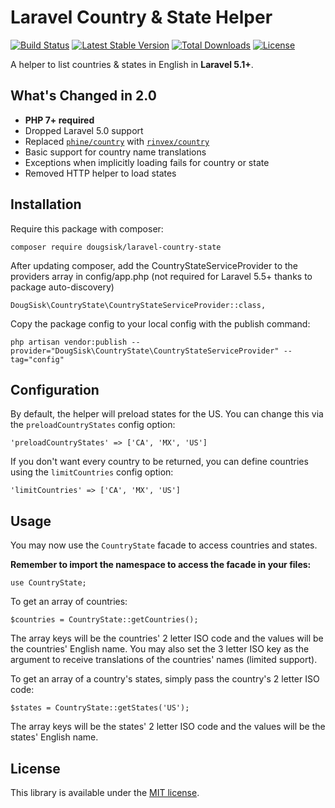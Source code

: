 Laravel Country & State Helper
==============================
[![Build Status](https://travis-ci.org/DougSisk/laravel-country-state.svg?branch=master)](https://travis-ci.org/DougSisk/laravel-country-state)
[![Latest Stable Version](https://poser.pugx.org/dougsisk/laravel-country-state/version)](https://packagist.org/packages/dougsisk/laravel-country-state)
[![Total Downloads](https://poser.pugx.org/dougsisk/laravel-country-state/downloads)](https://packagist.org/packages/dougsisk/laravel-country-state)
[![License](https://poser.pugx.org/dougsisk/laravel-country-state/license)](https://packagist.org/packages/dougsisk/laravel-country-state)

A helper to list countries & states in English in **Laravel 5.1+**.

What's Changed in 2.0
-----------------

* **PHP 7+ required**
* Dropped Laravel 5.0 support
* Replaced [`phine/country`](https://github.com/kherge-abandoned/lib-country) with [`rinvex/country`](https://github.com/rinvex/country)
* Basic support for country name translations
* Exceptions when implicitly loading fails for country or state
* Removed HTTP helper to load states

Installation
------------

Require this package with composer:

```
composer require dougsisk/laravel-country-state
```

After updating composer, add the CountryStateServiceProvider to the providers array in config/app.php (not required for Laravel 5.5+ thanks to package auto-discovery)

```
DougSisk\CountryState\CountryStateServiceProvider::class,
```

Copy the package config to your local config with the publish command:

```
php artisan vendor:publish --provider="DougSisk\CountryState\CountryStateServiceProvider" --tag="config"
```

Configuration
-------------

By default, the helper will preload states for the US. You can change this via the `preloadCountryStates` config option:

```
'preloadCountryStates' => ['CA', 'MX', 'US']
```

If you don't want every country to be returned, you can define countries using the `limitCountries` config option:

```
'limitCountries' => ['CA', 'MX', 'US']
```

Usage
-----

You may now use the `CountryState` facade to access countries and states.

**Remember to import the namespace to access the facade in your files:**

```
use CountryState;
```

To get an array of countries:

```
$countries = CountryState::getCountries();
```

The array keys will be the countries' 2 letter ISO code and the values will be the countries' English name. You may also set the 3 letter ISO key as the argument to receive translations of the countries' names (limited support).


To get an array of a country's states, simply pass the country's 2 letter ISO code:

```
$states = CountryState::getStates('US');
```

The array keys will be the states' 2 letter ISO code and the values will be the states' English name.

License
-------

This library is available under the [MIT license](LICENSE).